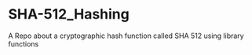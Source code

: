 # SHA-512_Hashing
A Repo about a cryptographic hash function called SHA 512 using library functions
